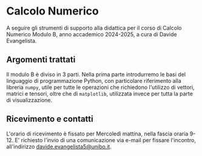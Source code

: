 # Calcolo Numerico

A seguire gli strumenti di supporto alla didattica per il corso di Calcolo Numerico Modulo B, anno accademico 2024-2025, a cura di Davide Evangelista.

## Argomenti trattati
Il modulo B è diviso in 3 parti. Nella prima parte introdurremo le basi del linguaggio di programmazione Python, con particolare riferimento alla libreria `numpy`, utile per tutte le operazioni che richiedono l'utilizzo di vettori, matrici e tensori, oltre che di `matplotlib`, utilizzata invece per tutta la parte di visualizzazione.

## Ricevimento e contatti
L'orario di ricevimento è fissato per Mercoledì mattina, nella fascia oraria 9-12. E' richiesto l'invio di una comunicazione via e-mail per fissare l'incontro, all'indirizzo davide.evangelista5@unibo.it.
